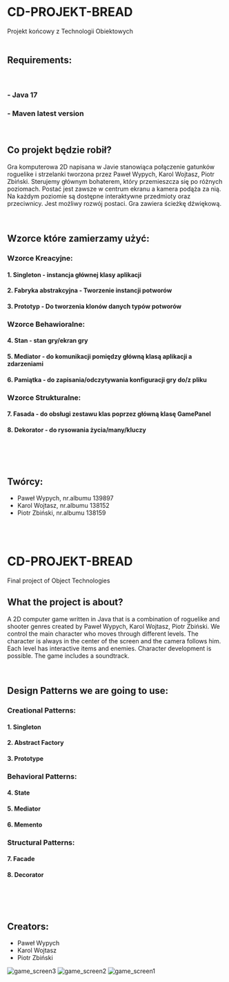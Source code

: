 
# CD-PROJEKT-BREAD
Projekt końcowy z Technologii Obiektowych
<br/>
<br/>

## Requirements:
<br/>

### - Java 17

### - Maven latest version

<br/>

## Co projekt będzie robił?

Gra komputerowa 2D napisana w Javie stanowiąca połączenie gatunków roguelike i strzelanki tworzona przez Paweł Wypych, Karol Wojtasz, Piotr Zbiński.
Sterujemy głównym bohaterem, który przemieszcza się po różnych poziomach. Postać jest zawsze w centrum ekranu a kamera podąża za nią. Na każdym poziomie są dostępne interaktywne przedmioty oraz przeciwnicy. Jest możliwy rozwój postaci. Gra zawiera ścieżkę dźwiękową.

<br/>

## Wzorce które zamierzamy użyć:

### **Wzorce Kreacyjne:**

#### 1. Singleton - instancja głównej klasy aplikacji

#### 2. Fabryka abstrakcyjna - Tworzenie instancji potworów

#### 3. Prototyp - Do tworzenia klonów danych typów potworów

### **Wzorce Behawioralne:**

#### 4. Stan - stan gry/ekran gry

#### 5. Mediator - do komunikacji pomiędzy główną klasą aplikacji a zdarzeniami

#### 6. Pamiątka - do zapisania/odczytywania konfiguracji gry do/z pliku

### **Wzorce Strukturalne:**

#### 7. Fasada - do obsługi zestawu klas poprzez główną klasę GamePanel

#### 8. Dekorator - do rysowania życia/many/kluczy
<br/>
<br/>
<br/>

## Twórcy:
- Paweł Wypych, nr.albumu 139897
- Karol Wojtasz, nr.albumu 138152
- Piotr Zbiński, nr.albumu 138159
<br/>
<br/>

# CD-PROJEKT-BREAD
Final project of Object Technologies
<br/>

## What the project is about?
A 2D computer game written in Java that is a combination of roguelike and shooter genres created by Paweł Wypych, Karol Wojtasz, Piotr Zbiński.
We control the main character who moves through different levels. The character is always in the center of the screen and the camera follows him. Each level has interactive items and enemies. Character development is possible. The game includes a soundtrack.

<br/>

## Design Patterns we are going to use:

### **Creational Patterns:**

#### 1. Singleton

#### 2. Abstract Factory

#### 3. Prototype

### **Behavioral Patterns:**

#### 4. State

#### 5. Mediator

#### 6. Memento

### **Structural Patterns:**

#### 7. Facade

#### 8. Decorator
<br/>
<br/>
<br/>

## Creators:
- Paweł Wypych
- Karol Wojtasz
- Piotr Zbiński

![game_screen3](https://user-images.githubusercontent.com/92308173/214968849-c4b82d06-c432-4c68-bf06-230811e78b34.png)
![game_screen2](https://user-images.githubusercontent.com/92308173/214968850-a8d75d42-fe85-4274-aa1b-7953db3bc306.png)
![game_screen1](https://user-images.githubusercontent.com/92308173/214968856-e25d3f4e-0477-4999-bea0-0c890b7f5dec.png)
